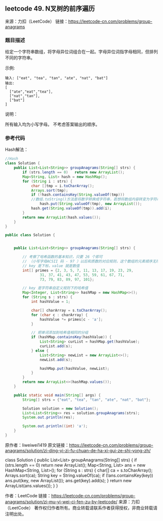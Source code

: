 ## leetcode  49. N叉树的前序遍历
来源：力扣（LeetCode）
链接：https://leetcode-cn.com/problems/group-anagrams
### 题目描述

给定一个字符串数组，将字母异位词组合在一起。字母异位词指字母相同，但排列不同的字符串。

示例:
```
输入: ["eat", "tea", "tan", "ate", "nat", "bat"]
输出:
[
  ["ate","eat","tea"],
  ["nat","tan"],
  ["bat"]
]
```
说明：

所有输入均为小写字母。
不考虑答案输出的顺序。


### 参考代码
Hash解法：
``` java
//Hash
class Solution {
    public List<List<String>> groupAnagrams(String[] strs) {
        if (strs.length == 0)   return new ArrayList();
        Map<String, List> hash = new HashMap();
        for (String i : strs) {
            char []tmp = i.toCharArray();
            Arrays.sort(tmp);
            if (!hash.containsKey(String.valueOf(tmp)))         
            //数组.toString()方法是将数字转换成字符串，若想将数组内容转变为字符串，要用String.valueOf()方法
                hash.put(String.valueOf(tmp), new ArrayList());
            hash.get(String.valueOf(tmp)).add(i);
        }
        return new ArrayList(hash.values());
    }
}
```


``` java
public class Solution {


    public List<List<String>> groupAnagrams(String[] strs) {

        // 考察了哈希函数的基本知识，只要 26 个即可
        // （小写字母ACSII 码 - 97 ）以后和质数的对应规则，这个数组的元素顺序无所谓
        // key 是下标，value 就是数值
        int[] primes = {2, 3, 5, 7, 11, 13, 17, 19, 23, 29,
                31, 37, 41, 43, 47, 53, 59, 61, 67, 71,
                73, 79, 83, 89, 97, 101};

        // key 是字符串自定义规则下的哈希值
        Map<Integer, List<String>> hashMap = new HashMap<>();
        for (String s : strs) {
            int hashValue = 1;

            char[] charArray = s.toCharArray();
            for (char c : charArray) {
                hashValue *= primes[c - 'a'];
            }

            // 把单词添加到哈希值相同的分组
            if (hashMap.containsKey(hashValue)) {
                List<String> curList = hashMap.get(hashValue);
                curList.add(s);
            } else {
                List<String> newList = new ArrayList<>();
                newList.add(s);

                hashMap.put(hashValue, newList);
            }
        }
        return new ArrayList<>(hashMap.values());
    }

    public static void main(String[] args) {
        String[] strs = {"eat", "tea", "tan", "ate", "nat", "bat"};

        Solution solution = new Solution();
        List<List<String>> res = solution.groupAnagrams(strs);
        System.out.println(res);

        System.out.println((int) 'a');
    }
}
```
原作者：liweiwei1419
原文链接：https://leetcode-cn.com/problems/group-anagrams/solution/zi-ding-yi-zi-fu-chuan-de-ha-xi-gui-ze-shi-yong-zh/



class Solution {
    public List<List<String>> groupAnagrams(String[] strs) {
        if (strs.length == 0) return new ArrayList();
        Map<String, List> ans = new HashMap<String, List>();
        for (String s : strs) {
            char[] ca = s.toCharArray();
            Arrays.sort(ca);
            String key = String.valueOf(ca);
            if (!ans.containsKey(key)) ans.put(key, new ArrayList());
            ans.get(key).add(s);
        }
        return new ArrayList(ans.values());
    }
}

作者：LeetCode
链接：https://leetcode-cn.com/problems/group-anagrams/solution/zi-mu-yi-wei-ci-fen-zu-by-leetcode/
来源：力扣（LeetCode）
著作权归作者所有。商业转载请联系作者获得授权，非商业转载请注明出处。